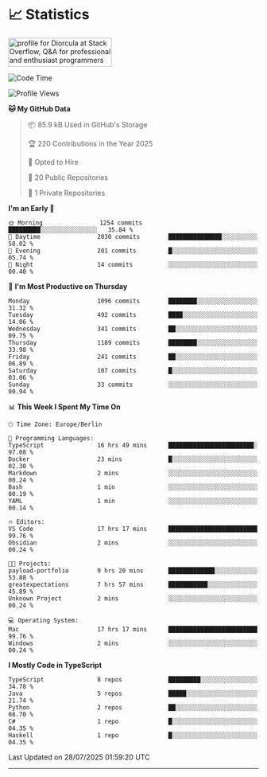 # 📈 Statistics
 <a href="https://stackoverflow.com/users/10433530/diorcula"><img src="https://stackoverflow.com/users/flair/10433530.png" width="208" height="58" alt="profile for Diorcula at Stack Overflow, Q&amp;A for professional and enthusiast programmers" title="profile for Diorcula at Stack Overflow, Q&amp;A for professional and enthusiast programmers"></a>
 
<!--START_SECTION:waka-->
![Code Time](http://img.shields.io/badge/Code%20Time-511%20hrs%201%20min-blue)

![Profile Views](http://img.shields.io/badge/Profile%20Views-0-blue)

**🐱 My GitHub Data** 

> 📦 85.9 kB Used in GitHub's Storage 
 > 
> 🏆 220 Contributions in the Year 2025
 > 
> 💼 Opted to Hire
 > 
> 📜 20 Public Repositories 
 > 
> 🔑 1 Private Repositories 
 > 
**I'm an Early 🐤** 

```text
🌞 Morning                1254 commits        █████████░░░░░░░░░░░░░░░░   35.84 % 
🌆 Daytime                2030 commits        ███████████████░░░░░░░░░░   58.02 % 
🌃 Evening                201 commits         █░░░░░░░░░░░░░░░░░░░░░░░░   05.74 % 
🌙 Night                  14 commits          ░░░░░░░░░░░░░░░░░░░░░░░░░   00.40 % 
```
📅 **I'm Most Productive on Thursday** 

```text
Monday                   1096 commits        ████████░░░░░░░░░░░░░░░░░   31.32 % 
Tuesday                  492 commits         ████░░░░░░░░░░░░░░░░░░░░░   14.06 % 
Wednesday                341 commits         ██░░░░░░░░░░░░░░░░░░░░░░░   09.75 % 
Thursday                 1189 commits        ████████░░░░░░░░░░░░░░░░░   33.98 % 
Friday                   241 commits         ██░░░░░░░░░░░░░░░░░░░░░░░   06.89 % 
Saturday                 107 commits         █░░░░░░░░░░░░░░░░░░░░░░░░   03.06 % 
Sunday                   33 commits          ░░░░░░░░░░░░░░░░░░░░░░░░░   00.94 % 
```


📊 **This Week I Spent My Time On** 

```text
🕑︎ Time Zone: Europe/Berlin

💬 Programming Languages: 
TypeScript               16 hrs 49 mins      ████████████████████████░   97.08 % 
Docker                   23 mins             █░░░░░░░░░░░░░░░░░░░░░░░░   02.30 % 
Markdown                 2 mins              ░░░░░░░░░░░░░░░░░░░░░░░░░   00.24 % 
Bash                     1 min               ░░░░░░░░░░░░░░░░░░░░░░░░░   00.19 % 
YAML                     1 min               ░░░░░░░░░░░░░░░░░░░░░░░░░   00.14 % 

🔥 Editors: 
VS Code                  17 hrs 17 mins      █████████████████████████   99.76 % 
Obsidian                 2 mins              ░░░░░░░░░░░░░░░░░░░░░░░░░   00.24 % 

🐱‍💻 Projects: 
payload-portfolio        9 hrs 20 mins       █████████████░░░░░░░░░░░░   53.88 % 
greatexpectations        7 hrs 57 mins       ███████████░░░░░░░░░░░░░░   45.89 % 
Unknown Project          2 mins              ░░░░░░░░░░░░░░░░░░░░░░░░░   00.24 % 

💻 Operating System: 
Mac                      17 hrs 17 mins      █████████████████████████   99.76 % 
Windows                  2 mins              ░░░░░░░░░░░░░░░░░░░░░░░░░   00.24 % 
```

**I Mostly Code in TypeScript** 

```text
TypeScript               8 repos             █████████░░░░░░░░░░░░░░░░   34.78 % 
Java                     5 repos             █████░░░░░░░░░░░░░░░░░░░░   21.74 % 
Python                   2 repos             ██░░░░░░░░░░░░░░░░░░░░░░░   08.70 % 
C#                       1 repo              █░░░░░░░░░░░░░░░░░░░░░░░░   04.35 % 
Haskell                  1 repo              █░░░░░░░░░░░░░░░░░░░░░░░░   04.35 % 
```




 Last Updated on 28/07/2025 01:59:20 UTC
<!--END_SECTION:waka-->
 
---

